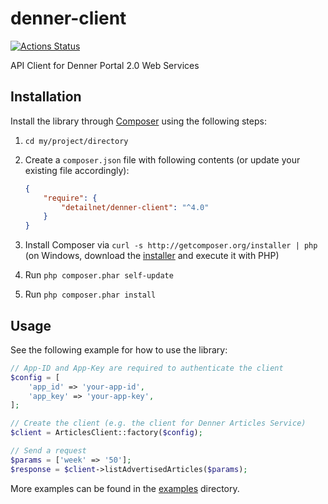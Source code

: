 # denner-client

[![Actions Status](https://github.com/detailnet/denner-client/workflows/Tests/badge.svg)](https://github.com/detailnet/denner-client/actions)

API Client for Denner Portal 2.0 Web Services

## Installation
Install the library through [Composer](http://getcomposer.org/) using the following steps:

  1. `cd my/project/directory`
  
  2. Create a `composer.json` file with following contents (or update your existing file accordingly):

     ```json
     {
         "require": {
             "detailnet/denner-client": "^4.0"
         }
     }
     ```
  3. Install Composer via `curl -s http://getcomposer.org/installer | php` (on Windows, download
     the [installer](http://getcomposer.org/installer) and execute it with PHP)
     
  4. Run `php composer.phar self-update`
     
  5. Run `php composer.phar install`

## Usage

See the following example for how to use the library:

```php
// App-ID and App-Key are required to authenticate the client
$config = [
    'app_id' => 'your-app-id',
    'app_key' => 'your-app-key',
];

// Create the client (e.g. the client for Denner Articles Service)
$client = ArticlesClient::factory($config);

// Send a request
$params = ['week' => '50'];
$response = $client->listAdvertisedArticles($params);
```

More examples can be found in the [examples](examples) directory.
